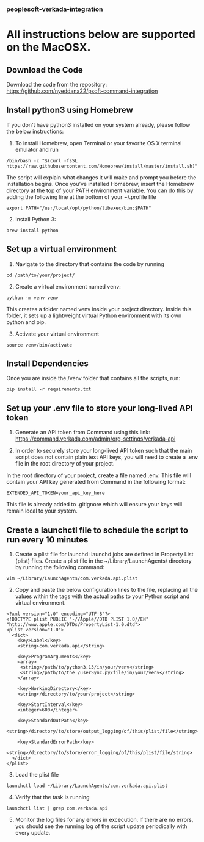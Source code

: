 ### peoplesoft-verkada-integration

# All instructions below are supported on the MacOSX.

## Download the Code

Download the code from the repository: https://github.com/nyeddana22/psoft-command-integration

## Install python3 using Homebrew

If you don't have python3 installed on your system already, please follow the below instructions:

1. To install Homebrew, open Terminal or your favorite OS X terminal emulator and run

```
/bin/bash -c "$(curl -fsSL https://raw.githubusercontent.com/Homebrew/install/master/install.sh)"
```

The script will explain what changes it will make and prompt you before the installation begins. Once you’ve installed Homebrew, insert the Homebrew directory at the top of your PATH environment variable. You can do this by adding the following line at the bottom of your ~/.profile file

```
export PATH="/usr/local/opt/python/libexec/bin:$PATH"
```

2. Install Python 3:

```
brew install python
```

## Set up a virtual environment

1. Navigate to the directory that contains the code by running

```
cd /path/to/your/project/
```

2. Create a virtual environment named venv:

```
python -m venv venv
```

This creates a folder named venv inside your project directory.
Inside this folder, it sets up a lightweight virtual Python environment with its own python and pip.

3. Activate your virtual environment

```
source venv/bin/activate
```

## Install Dependencies

Once you are inside the /venv folder that contains all the scripts, run:

```
pip install -r requirements.txt
```

## Set up your .env file to store your long-lived API token

1. Generate an API token from Command using this link: https://command.verkada.com/admin/org-settings/verkada-api

2. In order to securely store your long-lived API token such that the main script does not contain plain text API keys, you will need to create a .env file in the root directory of your project.

In the root directory of your project, create a file named .env. This file will contain your API key generated from Command in the following format:

```
EXTENDED_API_TOKEN=your_api_key_here
```

This file is already added to .gitignore which will ensure your keys will remain local to your system.

## Create a launchctl file to schedule the script to run every 10 minutes

1. Create a plist file for launchd: launchd jobs are defined in Property List (plist) files. Create a plist file in the ~/Library/LaunchAgents/ directory by running the following command:

```
vim ~/Library/LaunchAgents/com.verkada.api.plist
```

2. Copy and paste the below configuration lines to the file, replacing all the values within the <string> tags with the actual paths to your Python script and virtual environment.

```
<?xml version="1.0" encoding="UTF-8"?>
<!DOCTYPE plist PUBLIC "-//Apple//DTD PLIST 1.0//EN" "http://www.apple.com/DTDs/PropertyList-1.0.dtd">
<plist version="1.0">
  <dict>
    <key>Label</key>
    <string>com.verkada.api</string>

    <key>ProgramArguments</key>
    <array>
     <string>/path/to/python3.13/in/your/venv</string>
     <string>/path/to/the /userSync.py/file/in/your/venv</string>
    </array>

    <key>WorkingDirectory</key>
    <string>/directory/to/your/project</string>

    <key>StartInterval</key>
    <integer>600</integer>

    <key>StandardOutPath</key>
    <string>/directory/to/store/output_logging/of/this/plist/file</string>

    <key>StandardErrorPath</key>
    <string>/directory/to/store/error_logging/of/this/plist/file/string>
  </dict>
</plist>
```

3. Load the plist file

```
launchctl load ~/Library/LaunchAgents/com.verkada.api.plist
```

4. Verify that the task is running

```
launchctl list | grep com.verkada.api
```

5. Monitor the log files for any errors in excecution. If there are no errors, you should see the running log of the script update periodically with every update.
